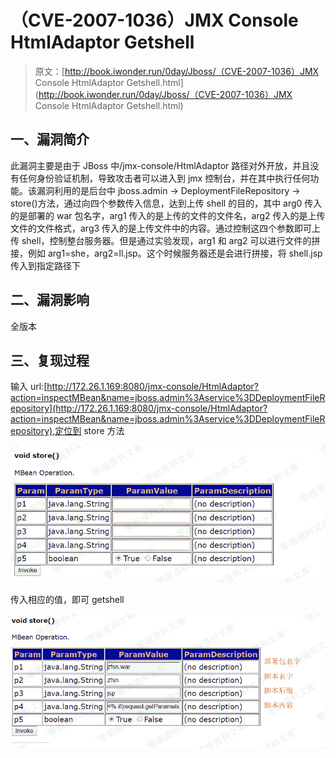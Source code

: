 # （CVE-2007-1036）JMX Console HtmlAdaptor Getshell

> 原文：[http://book.iwonder.run/0day/Jboss/（CVE-2007-1036）JMX Console HtmlAdaptor Getshell.html](http://book.iwonder.run/0day/Jboss/（CVE-2007-1036）JMX Console HtmlAdaptor Getshell.html)

## 一、漏洞简介

此漏洞主要是由于 JBoss 中/jmx-console/HtmlAdaptor 路径对外开放，并且没有任何身份验证机制，导致攻击者可以进入到 jmx 控制台，并在其中执行任何功能。该漏洞利用的是后台中 jboss.admin -> DeploymentFileRepository -> store()方法，通过向四个参数传入信息，达到上传 shell 的目的，其中 arg0 传入的是部署的 war 包名字，arg1 传入的是上传的文件的文件名，arg2 传入的是上传文件的文件格式，arg3 传入的是上传文件中的内容。通过控制这四个参数即可上传 shell，控制整台服务器。但是通过实验发现，arg1 和 arg2 可以进行文件的拼接，例如 arg1=she，arg2=ll.jsp。这个时候服务器还是会进行拼接，将 shell.jsp 传入到指定路径下

## 二、漏洞影响

全版本

## 三、复现过程

输入 url:[http://172.26.1.169:8080/jmx-console/HtmlAdaptor?action=inspectMBean&name=jboss.admin%3Aservice%3DDeploymentFileRepository](http://172.26.1.169:8080/jmx-console/HtmlAdaptor?action=inspectMBean&name=jboss.admin%3Aservice%3DDeploymentFileRepository),定位到 store 方法

![image](img/fe9d435db740184cdb7a0646a2a1e361.png)

传入相应的值，即可 getshell

![image](img/9e74bb979351ba8f708953e6663d1986.png)


